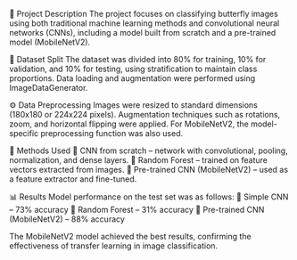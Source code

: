 📌 Project Description
The project focuses on classifying butterfly images using both traditional machine learning methods and convolutional neural networks (CNNs), including a model built from scratch and a pre-trained model (MobileNetV2).

📂 Dataset Split
The dataset was divided into 80% for training, 10% for validation, and 10% for testing, using stratification to maintain class proportions. Data loading and augmentation were performed using ImageDataGenerator.

⚙️ Data Preprocessing
Images were resized to standard dimensions (180x180 or 224x224 pixels). Augmentation techniques such as rotations, zoom, and horizontal flipping were applied. For MobileNetV2, the model-specific preprocessing function was also used.

🤖 Methods Used
🔹 CNN from scratch – network with convolutional, pooling, normalization, and dense layers.
🔹 Random Forest – trained on feature vectors extracted from images.
🔹 Pre-trained CNN (MobileNetV2) – used as a feature extractor and fine-tuned.

📊 Results
Model performance on the test set was as follows:
🔹 Simple CNN – 73% accuracy
🔹 Random Forest – 31% accuracy
🔹 Pre-trained CNN (MobileNetV2) – 88% accuracy

The MobileNetV2 model achieved the best results, confirming the effectiveness of transfer learning in image classification.
